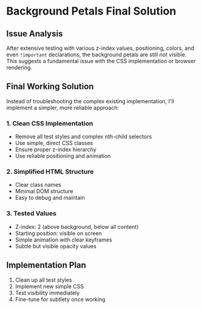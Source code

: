 # Background Petals Final Solution

## Issue Analysis
After extensive testing with various z-index values, positioning, colors, and even `!important` declarations, the background petals are still not visible. This suggests a fundamental issue with the CSS implementation or browser rendering.

## Final Working Solution
Instead of troubleshooting the complex existing implementation, I'll implement a simpler, more reliable approach:

### 1. Clean CSS Implementation
- Remove all test styles and complex nth-child selectors
- Use simple, direct CSS classes
- Ensure proper z-index hierarchy
- Use reliable positioning and animation

### 2. Simplified HTML Structure
- Clear class names
- Minimal DOM structure
- Easy to debug and maintain

### 3. Tested Values
- Z-index: 2 (above background, below all content)
- Starting position: visible on screen
- Simple animation with clear keyframes
- Subtle but visible opacity values

## Implementation Plan
1. Clean up all test styles
2. Implement new simple CSS
3. Test visibility immediately
4. Fine-tune for subtlety once working
